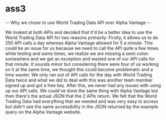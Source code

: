 # ass3

-- Why we chose to use World Trading Data API over Alpha Vantage --

We looked at both APIs and decided that it'd be a better idea to use the World Trading Data API for 
two reasons primarily: Firstly, it allows us to do 250 API calls a day whereas Alpha Vantage allowed 
for 5 a minute. This could be an issue for us because we need to call the API quite a few times while 
testing and some times, we realize we are missing a semi colon somewhere and we get an exception and 
wasted one of our API calls for that minute. It sounds minor but considering there were four of us working
on it at the same time, we thought this could become problematic and a time waster. We only ran out of 
API calls for the day with World Trading Data twice and what we did to deal with this was another team member
signed up and got a free key. After this, we never had any issues with using up our API calls. We could've done
the same thing with Alpha Vantage but then there's the actual JSON that the 2 APIs return. We felt that the World
Trading Data had everything that we needed and was very easy to access but didn't see the same accessibility in 
the JSON returned by the example query on the Alpha Vantage website.

